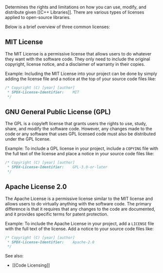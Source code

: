 Determines the rights and limitations on how you can use, modify, and distribute given [[C++ Libraries]]. There are various types of licenses applied to open-source libraries. 

Below is a brief overview of three common licenses:

## MIT License

The MIT License is a permissive license that allows users to do whatever they want with the software code. They only need to include the original copyright, license notice, and a disclaimer of warranty in their copies.

Example: Including the MIT License into your project can be done by simply adding the license file and a notice at the top of your source code files like:

```cpp
/* Copyright (C) [year] [author]
 * SPDX-License-Identifier:    MIT
 */
```

## GNU General Public License (GPL)

The GPL is a copyleft license that grants users the rights to use, study, share, and modify the software code. However, any changes made to the code or any software that uses GPL licensed code must also be distributed under the GPL license.

Example: To include a GPL license in your project, include a `COPYING` file with the full text of the license and place a notice in your source code files like:

```cpp
/* Copyright (C) [year] [author]
 * SPDX-License-Identifier:    GPL-3.0-or-later
 */
```

## Apache License 2.0

The Apache License is a permissive license similar to the MIT license and allows users to do virtually anything with the software code. The primary difference is that it requires that any changes to the code are documented, and it provides specific terms for patent protection.

Example: To include the Apache License in your project, add a `LICENSE` file with the full text of the license. Add a notice to your source code files like:

```cpp
/* Copyright (C) [year] [author]
 * SPDX-License-Identifier:    Apache-2.0
 */
```


See also:
- [[Code Licensing]]